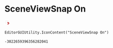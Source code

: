 # SceneViewSnap On
![](/img/SceneViewSnap%20On.png)

``` CSharp
EditorGUIUtility.IconContent("SceneViewSnap On")
```
```
-3022659396356282041
```
